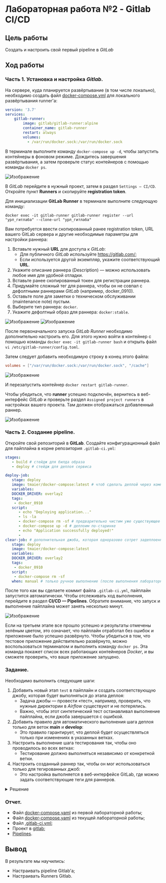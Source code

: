 # Лабораторная работа №2 - Gitlab CI/CD

## Цель работы

Создать и настроить свой первый pipeline в _GitLab_

## Ход работы

### Часть 1. Установка и настройка _Gitlab_.

На сервере, куда планируется развёртывание (в том числе локально), необходимо создать файл 
[docker-compose.yml](docker-compose.yaml) для локального развёртывания runner'а:

```yaml
version: '3.7'
services:
    gitlab-runner:
        image: gitlab/gitlab-runner:alpine
        container_name: gitlab-runner
        restart: always
        volumes:
          - /var/run/docker.sock:/var/run/docker.sock
```

В терминале выполните команду `docker-compose up -d`, чтобы запустить контейнеры в фоновом режиме. 
Дождитесь завершения развёртывания, а затем проверьте статус контейнеров с помощью команды `docker ps`.

![Изображение](img/1.png)

В _GitLab_ перейдите в нужный проект, затем в раздел `Settings — CI/CD`. 
Откройте пункт **Runners** и скопируйте **registration token**.

Для инициализации **GitLab Runner** в терминале выполните следующую команду:

```
docker exec -it gitlab-runner gitlab-runner register --url "урл_гитлаба" --clone-url "урл_гитлаба"
```

Вам потребуется ввести скопированный ранее registration token, URL вашего GitLab сервера и другие 
необходимые параметры для настройки раннера:

1. Вставьте нужный **URL** для доступа к _GitLab_:
   - Для публичного _GitLab_ используйте https://gitlab.com/;
   - Если используется другой экземпляр, укажите соответствующий **URL**.
2. Укажите описание раннера (Description) — можно использовать любое имя для удобной отладки.
3. Вставьте ранее скопированный токен для регистрации раннера. 
4. Придумайте сложный тег для раннера, чтобы он не совпал с дефолтными раннерами _GitLab_ (например, docker_0910). 
5. Оставьте поле для заметки о техническом обслуживании (maintenance note) пустым. 
6. Выберите тип раннера: `docker`. 
7. Укажите дефолтный образ для раннера: `docker:stable`.

![Изображение](img/2.png)
![Изображение](img/3.png)

После первоначального запуска _GitLab Runner_ необходимо дополнительно настроить его. 
Для этого нужно войти в контейнер с помощью команды `docker exec -it gitlab-runner bash` и открыть 
файл ` vi /etc/gitlab-runner/config.toml`. 

Затем следует добавить необходимую строку в конец этого файла:

```toml
volumes = ["/var/run/docker.sock:/var/run/docker.sock", "/cache"]
```

![Изображение](img/4.png)

И перезапустить контейнер `docker restart gitlab-runner`.

Чтобы убедиться, что **runner** успешно подключён, вернитесь в веб-интерфейс _GitLab_ и проверьте раздел 
`Assigned project runners` в настройках вашего проекта. Там должен отображаться добавленный раннер.

![Изображение](img/5.png)

### Часть 2. Создание pipeline.

Откройте свой репозиторий в **GitLab**.
Создайте конфигурационный файл для пайплайна в корне репозитория `.gitlab-ci.yml`:

```yaml
stages:
   - build # стейдж для билда образа
   - deploy # стейдж для деплоя сервиса

deploy-job:
   stage: deploy
   image: tmaier/docker-compose:latest # чтоб сделать деплой через композ нам нужен.. композ
   variables:
   DOCKER_DRIVER: overlay2
   tags:
    - docker_0910
   script:
      - echo "Deploying application..."
      - ls -la
      - docker-compose rm -sf # предварительно чистим уже существующее
      - docker-compose up -d # деплоим по-старинке
      - echo "Application successfully deployed!"
      - 
clear-job: # дополнительная джоба, которая одноразово сотрет задеплоенное
   stage: deploy
   image: tmaier/docker-compose:latest
   variables:
   DOCKER_DRIVER: overlay2
   tags:
    - docker_0910
   script:
    - docker-compose rm -sf
   when: manual # только ручное выполнение (после выполнения лабораторной, например)
```

После того как вы сделаете коммит файла `.gitlab-ci.yml`, пайплайн запустится автоматически. 
Чтобы отслеживать ход выполнения, перейдите в раздел **CI/CD — Pipelines**. Обратите внимание, что запуск и 
выполнение пайплайна может занять несколько минут.

![Изображение](img/6.png)

Если на третьем этапе все прошло успешно и результаты отмечены зелёным цветом, это означает, что пайплайн отработал 
без ошибок и приложение было успешно развёрнуто. Чтобы убедиться в том, что тестовое приложение действительно 
развёрнуто, можно воспользоваться терминалом и выполнить команду `docker ps`. Эта команда покажет список всех 
работающих контейнеров _Docker_, и вы сможете проверить, что ваше приложение запущено.

### Задание.

Необходимо выполнить следующие шаги:

1. Добавить новый этап `test` в пайплайн и создать соответствующую джобу, которая будет выполняться до этапа деплоя:
   - Задача джобы — провести «тест», например, проверить, что нужные директории в _Airflow_ существуют и не потерялись.
   - Важно, чтобы этот синтетический тест останавливал выполнение пайплайна, если джоба завершается с ошибкой.
2. Добавить правило для автоматического выполнения шага деплоя только для веток **main** и **develop**:
   - Это правило гарантирует, что деплой будет осуществляться только при изменениях в указанных ветках.
3. Настроить выполнение шага тестирования так, чтобы оно проводилось во всех ветках:
   - Тестирование должно выполняться независимо от конкретной ветки.
4. Настроить созданный раннер так, чтобы он мог использоваться только для тегированных джоб:
   - Это настройка выполняется в веб-интерфейсе GitLab, где можно задать соответствующие теги для раннеров.

<details>
  <summary>Решение</summary>
  Добавим джобу test-job в .gitlab-ci.yml:
  <pre><code>
    test-job:
     stage: test
     image: alpine
     script:
       - echo "Running synthetic test..."
       - if [ ! -d "./airflow" ]; then exit 1; fi
       - echo "Test passed!"
     allow_failure: false
  </code></pre>

  В stages укажем test:
  <pre><code>
    stages:
      - build
      - test
      - deploy
  </code></pre>

  Укажем перечень веток для остальных джоб через only:
  <pre><code>
   only:
    - main
    - develop
  </code></pre>

   <img src="./img/7.png" alt="Скрин pipeline">

   Чтобы настроить GitLab Runner для выполнения только тегированных заданий (jobs), выполните следующие шаги:
   <ol>
      <li>Перейдите в настройки проекта в GitLab:</li>
         <ul>
            <li>Откройте ваш проект в GitLab.</li>
            <li>Выберите раздел Settings (Настройки).</li>
         </ul>
      <li>Выберите раздел CI/CD:<li>
         <ul>
            <li>В меню настроек найдите и выберите раздел CI/CD.</li>
         </ul>
      <li>Настройте теги для GitLab Runner:</li>
         <ul>
            <li>Найдите раздел, связанный с GitLab Runner (например, Runners).</li>
            <li>
               Здесь вы можете добавить теги для ваших runners. Теги — это метки, которые позволяют вам 
               классифицировать runners и назначать им определённые задания.
            </li>
         </ul>
      <li>Добавьте теги для вашего GitLab Runner:</li>
         <ul>
            <li>
               Введите теги, которые будут присвоены вашему GitLab Runner. Например, вы можете добавить тег docker, 
               если ваш runner настроен для работы с Docker.
            </li>
            <li>Сохраните изменения.</li>
         </ul>
   </ol>

   <img src="./img/8.png" alt="Скрин настроек">
</details>

### Отчет.

- Файл [docker-compose.yaml](../../docker/airflow/docker-compose.yaml) из первой лабораторной работы;
- Файл [docker-compose.yaml](docker-compose.yaml) из текущей лабораторной работы;
- Файл [.gitlab-ci.yml](.gitlab-ci.yml);
- Проект в [gitlab](https://gitlab.com/qoudo/webpack-react-template);
- [Pipelines](https://gitlab.com/qoudo/webpack-react-template/-/pipelines).

## Вывод

В результате мы научились:
- Настраивать pipeline Gitlab'а;
- Настраивать Runners Gitlab.
